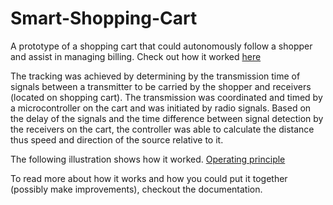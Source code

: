 # Smart-Shopping-Cart
A prototype of a shopping cart that could autonomously follow a shopper and assist in managing billing.
Check out how it worked [here](https://drive.google.com/file/d/1N2eWWQR136eBMysrpxHwYjHMJS-YMWWp/view?usp=sharing)

The tracking was achieved by determining by the transmission time of signals between a transmitter to be carried by the shopper and receivers (located on shopping cart). The transmission was coordinated and timed by a microcontroller on the cart and was initiated by radio signals.
Based on the delay of the signals and the time difference between signal detection by the receivers on the cart, the controller was able to calculate the distance thus speed and direction of the source relative to it.

The following illustration shows how it worked.
[Operating principle](https://media.giphy.com/media/Ri2ruXjodQL7EWQUyn/giphy.gif)

To read more about how it works and how you could put it together (possibly make improvements), checkout the documentation.
